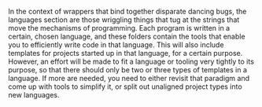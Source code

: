 In the context of wrappers that bind together disparate dancing bugs, the languages section are those wriggling things that tug at the strings that move the mechanisms of programming. Each program is written in a certain, chosen language, and these folders contain the tools that enable you to efficiently write code in that language. This will also include templates for projects started up in that language, for a certain purpose. However, an effort will be made to fit a language or tooling very tightly to its purpose, so that there should only be two or three types of templates in a language. If more are needed, you need to either revisit that paradigm and come up with tools to simplify it, or split out unaligned project types into new languages. 
